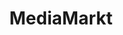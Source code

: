 ---
title: "MediaMarkt"
url: /nuernberg/mediamarkt-aeussere-bayreuther-strasse/
shop: Elektronik
---